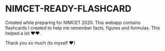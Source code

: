 # NIMCET-READY-FLASHCARD

Created while preparing for NIMCET 2020. This webapp contains flashcards I created to help me remember facts, figures and formulas. This helped a lot ♥♥. 

Thank you so much (to myself ♥)
